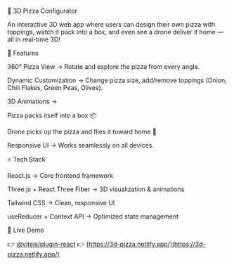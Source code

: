 🍕 3D Pizza Configurator

An interactive 3D web app where users can design their own pizza with toppings, watch it pack into a box, and even see a drone deliver it home — all in real-time 3D!

🚀 Features

360° Pizza View → Rotate and explore the pizza from every angle.

Dynamic Customization → Change pizza size, add/remove toppings (Onion, Chili Flakes, Green Peas, Olives).

3D Animations →

Pizza packs itself into a box 📦

Drone picks up the pizza and flies it toward home 🚁

Responsive UI → Works seamlessly on all devices.

⚡ Tech Stack

React.js → Core frontend framework

Three.js + React Three Fiber → 3D visualization & animations

Tailwind CSS → Clean, responsive UI

useReducer + Context API → Optimized state management

🎯 Live Demo

👉 [@vitejs/plugin-react](https://github.com/vitejs/vite-plugin-react/blob/main/packages/plugin-react)
👉 [https://3d-pizza.netlify.app/](https://3d-pizza.netlify.app/)